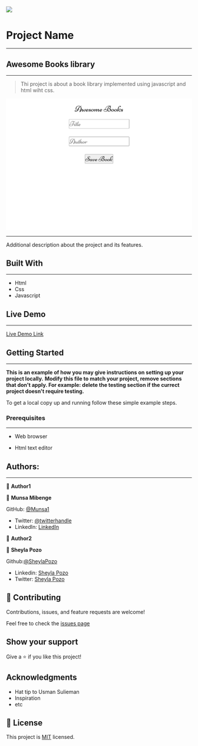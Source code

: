 ![](https://img.shields.io/badge/Microverse-blueviolet)
---

# Project Name
---
## Awesome Books library
---

> Thi project is about a book library implemented using javascript and html wiht css.

![Demo](./images/screen.png)

---

Additional description about the project and its features.

## Built With
---

- Html
- Css
- Javascript

## Live Demo
---

[Live Demo Link](https://munsa1.github.io/Awesome-Books/)


## Getting Started
---

**This is an example of how you may give instructions on setting up your project locally.**
**Modify this file to match your project, remove sections that don't apply. For example: delete the testing section if the currect project doesn't require testing.**


To get a local copy up and running follow these simple example steps.

### Prerequisites
---

- Web browser

- Html text editor


## Authors:
---

👤 **Author1**

👤 **Munsa Mibenge**

GitHub: [@Munsa1](https://github.com/munsa1)
- Twitter: [@twitterhandle](https://twitter.com/twitterhandle)
- LinkedIn: [LinkedIn](https://linkedin.com/in/linkedinhandle)

👤 **Author2**

👤 **Sheyla Pozo**

 Github:[@SheylaPozo](https://github.com/sheylaPozo)
- Linkedin: [Sheyla Pozo](https://www.linkedin.com/in/sheypozo/)
- Twitter: [Sheyla Pozo](https://twitter.com/sheyPozo)

## 🤝 Contributing

Contributions, issues, and feature requests are welcome!

Feel free to check the [issues page](https://github.com/Munsa1/Awesome-Books/issues)

## Show your support

Give a ⭐️ if you like this project!

## Acknowledgments

- Hat tip to Usman Sulieman
- Inspiration
- etc

## 📝 License

This project is [MIT](./MIT.md) licensed.


